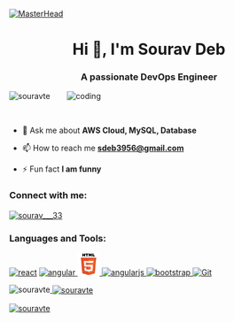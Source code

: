 [![MasterHead](https://animated-gif-creator.com/images/01/top-tools-to-improve-work-productivity-teksun_80.gif)](https://souravte.io)
<h1 align="center">Hi 👋, I'm Sourav Deb</h1>
<h3 align="center">A passionate DevOps Engineer </h3>
<img  align="right" alt="coding" width="400" src="https://liveimages.algoworks.com/new-algoworks/wp-content/uploads/2022/05/31103033/devOps-cloud-native.gif">

<p align="left"> <img src="https://komarev.com/ghpvc/?username=souravte&label=Profile%20views&color=0e75b6&style=flat" alt="souravte" /> </p>

<p align="left"> <a href="https://twitter.com/" target="blank"><img src="https://img.shields.io/twitter/follow/?logo=twitter&style=for-the-badge" alt="" /></a> </p>

- 💬 Ask me about **AWS Cloud, MySQL, Database**

- 📫 How to reach me **sdeb3956@gmail.com**

- ⚡ Fun fact **I am funny**

<h3 align="left">Connect with me:</h3>
<p align="left"><a href="https://instagram.com/sourav___33" target="blank"><img align="center" src="https://raw.githubusercontent.com/rahuldkjain/github-profile-readme-generator/master/src/images/icons/Social/instagram.svg" alt="sourav___33" height="30" width="40" /></a>
</p><h3 align="left">Languages and Tools:</h3><p align="left"> <a href="https://reactjs.org/" target="_blank" rel="noreferrer"> <img src="https://cdn.retailbase.cl/img/amazon-aws-retailbase.webp" alt="react" width="100" height="90"/></a>
  <a href="https://angular.io" target="_blank" rel="noreferrer"> <img src="https://devtools.com.br/blog/wp-content/uploads/2013/06/MySQL-Logo.wine_-1536x1024.png" alt="angular" width="100" height="90"/> </a> <a href="https://www.w3.org/html/" target="_blank" rel="noreferrer"> <img src="https://raw.githubusercontent.com/devicons/devicon/master/icons/html5/html5-original-wordmark.svg" alt="html5" width="40" height="40"/> </a> 
  <a href="https://angular.io" target="_blank" rel="noreferrer"> <img src="https://th.bing.com/th/id/R.12048fae2b849c0b65216255f11fc4d5?rik=MPcZP37xkHHZYQ&riu=http%3a%2f%2fpngimg.com%2fuploads%2fgithub%2fgithub_PNG20.png&ehk=erTZufioxFZ3FWvitC7ljHIHQyUoiEj1kvH6U4KKpfU%3d&risl=&pid=ImgRaw&r=0" alt="angularjs" width="80" height="80"/> </a> <a href="https://logodix.com/logo/996060.png" target="_blank" rel="noreferrer"> <img src="https://logodix.com/logo/996060.png" alt="bootstrap" width="110" height="100"/> </a> <a href="https://www.djangoproject.com/" target="_blank" rel="noreferrer"><a href="https://developer.mozilla.org/en-US/docs/Web/JavaScript" target="_blank" rel="noreferrer"> <img src="https://a0.anyrgb.com/pngimg/690/1486/tortoisegit-tortoisesvn-command-line-interface-configuration-file-cmdexe-file-explorer-commandline-interface-git-powershell-bash.png" alt="Git" width="90" height="90"/> </a> <a href="https://www.mongodb.com/" target="_blank" rel="noreferrer">   </p><p><img align="left" src="https://github-readme-stats.vercel.app/api/top-langs?username=souravte&show_icons=true&locale=en&layout=compact" alt="souravte" /></p><p>&nbsp;<img align="center" src="https://github-readme-stats.vercel.app/api?username=souravte&show_icons=true&locale=en" alt="souravte" /></p><p><img align="center" src="https://github-readme-streak-stats.herokuapp.com/?user=souravte&" alt="souravte" /></p>
